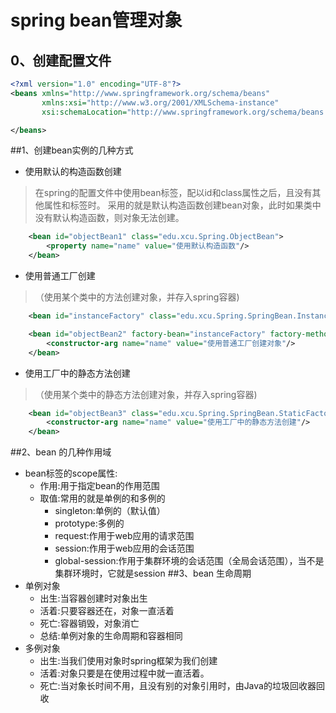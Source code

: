 # spring bean管理对象
## 0、创建配置文件
```xml
<?xml version="1.0" encoding="UTF-8"?>
<beans xmlns="http://www.springframework.org/schema/beans"
       xmlns:xsi="http://www.w3.org/2001/XMLSchema-instance"
       xsi:schemaLocation="http://www.springframework.org/schema/beans http://www.springframework.org/schema/beans/spring-beans.xsd">

</beans>
```
##1、创建bean实例的几种方式
* 使用默认的构造函数创建
> 在spring的配置文件中使用bean标签，配以id和class属性之后，且没有其他属性和标签时。
> 采用的就是默认构造函数创建bean对象，此时如果类中没有默认构造函数，则对象无法创建。
```xml
    <bean id="objectBean1" class="edu.xcu.Spring.ObjectBean">
        <property name="name" value="使用默认构造函数"/>
    </bean>
```
* 使用普通工厂创建
> （使用某个类中的方法创建对象，并存入spring容器)
```xml
    <bean id="instanceFactory" class="edu.xcu.Spring.SpringBean.InstanceFactory"/>

    <bean id="objectBean2" factory-bean="instanceFactory" factory-method="getObjectBean">
        <constructor-arg name="name" value="使用普通工厂创建对象"/>
    </bean>
```
* 使用工厂中的静态方法创建
> （使用某个类中的静态方法创建对象，并存入spring容器)
```xml
    <bean id="objectBean3" class="edu.xcu.Spring.SpringBean.StaticFactory" factory-method="getObjectBean">
        <constructor-arg name="name" value="使用工厂中的静态方法创建"/>
    </bean>
```
##2、bean 的几种作用域
* bean标签的scope属性:
    * 作用:用于指定bean的作用范围
    * 取值:常用的就是单例的和多例的
        * singleton:单例的（默认值）
        * prototype:多例的
        * request:作用于web应用的请求范围
        * session:作用于web应用的会话范围
        * global-session:作用于集群环境的会话范围（全局会话范围），当不是集群环境时，它就是session
##3、bean 生命周期
* 单例对象
    * 出生:当容器创建时对象出生
    * 活着:只要容器还在，对象一直活着
    * 死亡:容器销毁，对象消亡
    * 总结:单例对象的生命周期和容器相同
* 多例对象
    * 出生:当我们使用对象时spring框架为我们创建
    * 活着:对象只要是在使用过程中就一直活着。
    * 死亡:当对象长时间不用，且没有别的对象引用时，由Java的垃圾回收器回收

